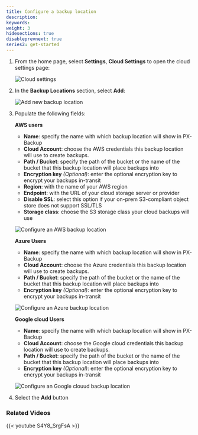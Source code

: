 ```yaml
---
title: Configure a backup location
description:
keywords:
weight: 3
hidesections: true
disableprevnext: true
series2: get-started
---
```


1. From the home page, select **Settings**, **Cloud Settings** to open the cloud settings page:

    ![Cloud settings](/img/cloud-settings.png)

2. In the **Backup Locations** section, select **Add**:

    ![Add new backup location](/img/add-new-backup-location.png)

3. Populate the following fields:

    **AWS users**

    * **Name**: specify the name with which backup location will show in PX-Backup
    * **Cloud Account**: choose the AWS credentials this backup location will use to create backups.
    * **Path / Bucket**: specify the path of the bucket or the name of the bucket that this backup location will place backups into
    * **Encryption key** _(Optional)_: enter the optional encryption key to encrypt your backups in-transit
    * **Region**: with the name of your AWS region
    * **Endpoint**: with the URL of your cloud storage server or provider
    * **Disable SSL**: select this option if your on-prem S3-compliant object store does not support SSL/TLS
    * **Storage class**: choose the S3 storage class your cloud backups will use <!-- What is the `default` storage class? -->

    ![Configure an AWS backup location](/img/config-backup-location-aws.png)

    **Azure Users**

    * **Name**: specify the name with which backup location will show in PX-Backup
    * **Cloud Account**: choose the Azure credentials this backup location will use to create backups.
    * **Path / Bucket**: specify the path of the bucket or the name of the bucket that this backup location will place backups into
    * **Encryption key** _(Optional)_: enter the optional encryption key to encrypt your backups in-transit

    ![Configure an Azure backup location](/img/config-backup-location-azure.png)

    **Google cloud Users**

    * **Name**: specify the name with which backup location will show in PX-Backup
    * **Cloud Account**: choose the Google cloud credentials this backup location will use to create backups.
    * **Path / Bucket**: specify the path of the bucket or the name of the bucket that this backup location will place backups into
    * **Encryption key** _(Optional)_: enter the optional encryption key to encrypt your backups in-transit

    ![Configure an Google clouud backup location](/img/config-backup-location-google-cloud.png)

4. Select the **Add** button

### Related Videos

  {{< youtube S4Y8_SrgFsA >}}